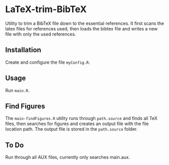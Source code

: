 # LaTeX-trim-BibTeX

Utility to trim a BibTeX file down to the essential references. It first scans the latex files for references used, then loads the bibtex file and writes a new file with only the used references.


## Installation

Create and configure the file `myConfig.R`.

## Usage

Run `main.R`.

## Find Figures

The `main-findFigures.R` utility runs through `path.source` and finds all TeX files, then searches for figures and creates an output file with the file location path. The output file is stored in the `path.source` folder.


## To Do

Run through all AUX files, currently only searches main.aux.